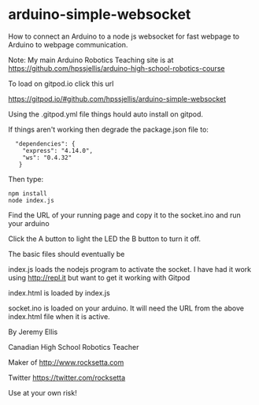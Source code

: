 # arduino-simple-websocket
How to connect an Arduino to a node js websocket for fast webpage to Arduino to webpage communication.


Note: My main Arduino Robotics Teaching site is at https://github.com/hpssjellis/arduino-high-school-robotics-course




To load on gitpod.io click this url

https://gitpod.io/#github.com/hpssjellis/arduino-simple-websocket

Using the .gitpod.yml file things hould auto install on gitpod.


If things aren't working then degrade the package.json file to:


```
  "dependencies": {
    "express": "4.14.0",
    "ws": "0.4.32"
   }
```

Then type:

```
npm install
node index.js

```
Find the URL of your running page and copy it to the socket.ino and run your arduino

Click the A button to light the LED the B button to turn it off.






The basic files should eventually be

index.js    loads the nodejs program to activate the socket. I have had it work using http://repl.it but want to get it working with Gitpod

index.html is loaded by index.js


socket.ino is loaded on your arduino. It will need the URL from the above index.html file when it is active.





By Jeremy Ellis

Canadian High School Robotics Teacher

Maker of http://www.rocksetta.com

Twitter https://twitter.com/rocksetta

Use at your own risk!

